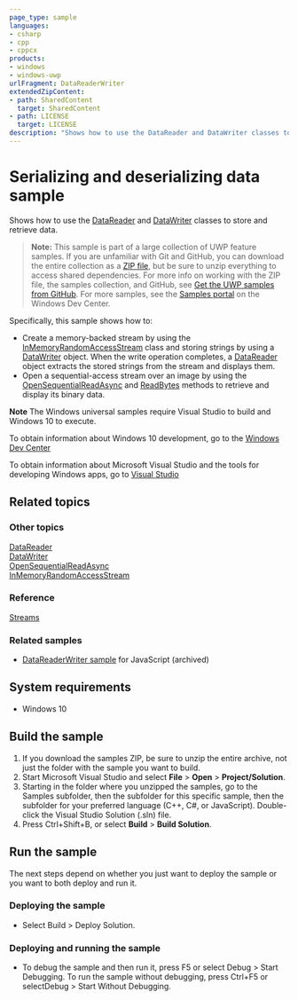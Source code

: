 ```yaml
---
page_type: sample
languages:
- csharp
- cpp
- cppcx
products:
- windows
- windows-uwp
urlFragment: DataReaderWriter
extendedZipContent:
- path: SharedContent
  target: SharedContent
- path: LICENSE
  target: LICENSE
description: "Shows how to use the DataReader and DataWriter classes to store and retrieve data."
---
```


<!--- 
    category: Data
  samplefwlink: http://go.microsoft.com/fwlink/p/?LinkId=620535
--->

# Serializing and deserializing data sample

Shows how to use the [DataReader](http://msdn.microsoft.com/library/windows/apps/br208119) and 
[DataWriter](http://msdn.microsoft.com/library/windows/apps/br208154) classes to store and retrieve data.  

> **Note:** This sample is part of a large collection of UWP feature samples. 
> If you are unfamiliar with Git and GitHub, you can download the entire collection as a 
> [ZIP file](https://github.com/Microsoft/Windows-universal-samples/archive/master.zip), but be 
> sure to unzip everything to access shared dependencies. For more info on working with the ZIP file, 
> the samples collection, and GitHub, see [Get the UWP samples from GitHub](https://aka.ms/ovu2uq). 
> For more samples, see the [Samples portal](https://aka.ms/winsamples) on the Windows Dev Center. 

Specifically, this sample shows how to:

-   Create a memory-backed stream by using the [InMemoryRandomAccessStream](http://msdn.microsoft.com/library/windows/apps/br241720) class and storing strings by using a [DataWriter](http://msdn.microsoft.com/library/windows/apps/br208154) object. When the write operation completes, a [DataReader](http://msdn.microsoft.com/library/windows/apps/br208119) object extracts the stored strings from the stream and displays them.
-   Open a sequential-access stream over an image by using the [OpenSequentialReadAsync](http://msdn.microsoft.com/library/windows/apps/hh701853) and [ReadBytes](http://msdn.microsoft.com/library/windows/apps/br208139) methods to retrieve and display its binary data.

**Note** The Windows universal samples require Visual Studio to build and Windows 10 to execute.
 
To obtain information about Windows 10 development, go to the [Windows Dev Center](http://go.microsoft.com/fwlink/?LinkID=532421)

To obtain information about Microsoft Visual Studio and the tools for developing Windows apps, go to [Visual Studio](http://go.microsoft.com/fwlink/?LinkID=532422)

## Related topics

### Other topics

[DataReader](http://msdn.microsoft.com/library/windows/apps/br208119)  
[DataWriter](http://msdn.microsoft.com/library/windows/apps/br208154)  
[OpenSequentialReadAsync](http://msdn.microsoft.com/library/windows/apps/hh701853)  
[InMemoryRandomAccessStream](http://msdn.microsoft.com/library/windows/apps/br241720)  

### Reference

[Streams](http://msdn.microsoft.com/library/windows/apps/br241791)  

### Related samples

* [DataReaderWriter sample](/archived/DataReaderWriter/) for JavaScript (archived)

## System requirements

* Windows 10

## Build the sample

1. If you download the samples ZIP, be sure to unzip the entire archive, not just the folder with the sample you want to build. 
2. Start Microsoft Visual Studio and select **File** \> **Open** \> **Project/Solution**.
3. Starting in the folder where you unzipped the samples, go to the Samples subfolder, then the subfolder for this specific sample, then the subfolder for your preferred language (C++, C#, or JavaScript). Double-click the Visual Studio Solution (.sln) file.
4. Press Ctrl+Shift+B, or select **Build** \> **Build Solution**.

## Run the sample

The next steps depend on whether you just want to deploy the sample or you want to both deploy and run it.

### Deploying the sample

- Select Build > Deploy Solution. 

### Deploying and running the sample

- To debug the sample and then run it, press F5 or select Debug >  Start Debugging. To run the sample without debugging, press Ctrl+F5 or selectDebug > Start Without Debugging. 

